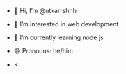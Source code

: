 - 👋 Hi, I’m @utkarrshhh
- 👀 I’m interested in web development 
- 🌱 I’m currently learning node js 
  
  
- 😄 Pronouns: he/him
- ⚡ 

<!---
utkarrshhh/utkarrshhh is a ✨ special ✨ repository because its `README.md` (this file) appears on your GitHub profile.
You can click the Preview link to take a look at your changes.
--->

